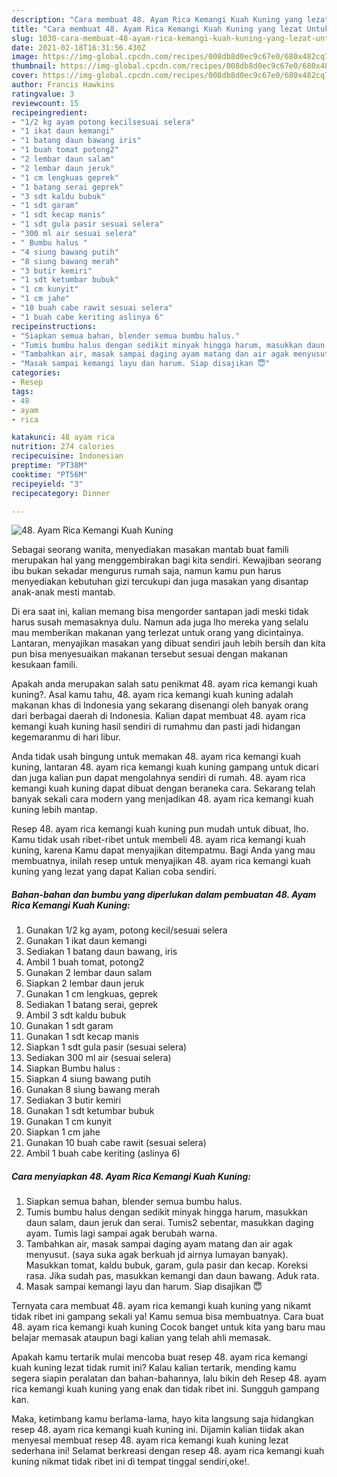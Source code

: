 ```yaml
---
description: "Cara membuat 48. Ayam Rica Kemangi Kuah Kuning yang lezat Untuk Jualan"
title: "Cara membuat 48. Ayam Rica Kemangi Kuah Kuning yang lezat Untuk Jualan"
slug: 1030-cara-membuat-48-ayam-rica-kemangi-kuah-kuning-yang-lezat-untuk-jualan
date: 2021-02-18T16:31:56.430Z
image: https://img-global.cpcdn.com/recipes/008db8d0ec9c67e0/680x482cq70/48-ayam-rica-kemangi-kuah-kuning-foto-resep-utama.jpg
thumbnail: https://img-global.cpcdn.com/recipes/008db8d0ec9c67e0/680x482cq70/48-ayam-rica-kemangi-kuah-kuning-foto-resep-utama.jpg
cover: https://img-global.cpcdn.com/recipes/008db8d0ec9c67e0/680x482cq70/48-ayam-rica-kemangi-kuah-kuning-foto-resep-utama.jpg
author: Francis Hawkins
ratingvalue: 3
reviewcount: 15
recipeingredient:
- "1/2 kg ayam potong kecilsesuai selera"
- "1 ikat daun kemangi"
- "1 batang daun bawang iris"
- "1 buah tomat potong2"
- "2 lembar daun salam"
- "2 lembar daun jeruk"
- "1 cm lengkuas geprek"
- "1 batang serai geprek"
- "3 sdt kaldu bubuk"
- "1 sdt garam"
- "1 sdt kecap manis"
- "1 sdt gula pasir sesuai selera"
- "300 ml air sesuai selera"
- " Bumbu halus "
- "4 siung bawang putih"
- "8 siung bawang merah"
- "3 butir kemiri"
- "1 sdt ketumbar bubuk"
- "1 cm kunyit"
- "1 cm jahe"
- "10 buah cabe rawit sesuai selera"
- "1 buah cabe keriting aslinya 6"
recipeinstructions:
- "Siapkan semua bahan, blender semua bumbu halus."
- "Tumis bumbu halus dengan sedikit minyak hingga harum, masukkan daun salam, daun jeruk dan serai. Tumis2 sebentar, masukkan daging ayam. Tumis lagi sampai agak berubah warna."
- "Tambahkan air, masak sampai daging ayam matang dan air agak menyusut. (saya suka agak berkuah jd airnya lumayan banyak). Masukkan tomat, kaldu bubuk, garam, gula pasir dan kecap. Koreksi rasa. Jika sudah pas, masukkan kemangi dan daun bawang. Aduk rata."
- "Masak sampai kemangi layu dan harum. Siap disajikan 😇"
categories:
- Resep
tags:
- 48
- ayam
- rica

katakunci: 48 ayam rica 
nutrition: 274 calories
recipecuisine: Indonesian
preptime: "PT38M"
cooktime: "PT56M"
recipeyield: "3"
recipecategory: Dinner

---
```



![48. Ayam Rica Kemangi Kuah Kuning](https://img-global.cpcdn.com/recipes/008db8d0ec9c67e0/680x482cq70/48-ayam-rica-kemangi-kuah-kuning-foto-resep-utama.jpg)

Sebagai seorang wanita, menyediakan masakan mantab buat famili merupakan hal yang menggembirakan bagi kita sendiri. Kewajiban seorang ibu bukan sekadar mengurus rumah saja, namun kamu pun harus menyediakan kebutuhan gizi tercukupi dan juga masakan yang disantap anak-anak mesti mantab.

Di era  saat ini, kalian memang bisa mengorder santapan jadi meski tidak harus susah memasaknya dulu. Namun ada juga lho mereka yang selalu mau memberikan makanan yang terlezat untuk orang yang dicintainya. Lantaran, menyajikan masakan yang dibuat sendiri jauh lebih bersih dan kita pun bisa menyesuaikan makanan tersebut sesuai dengan makanan kesukaan famili. 



Apakah anda merupakan salah satu penikmat 48. ayam rica kemangi kuah kuning?. Asal kamu tahu, 48. ayam rica kemangi kuah kuning adalah makanan khas di Indonesia yang sekarang disenangi oleh banyak orang dari berbagai daerah di Indonesia. Kalian dapat membuat 48. ayam rica kemangi kuah kuning hasil sendiri di rumahmu dan pasti jadi hidangan kegemaranmu di hari libur.

Anda tidak usah bingung untuk memakan 48. ayam rica kemangi kuah kuning, lantaran 48. ayam rica kemangi kuah kuning gampang untuk dicari dan juga kalian pun dapat mengolahnya sendiri di rumah. 48. ayam rica kemangi kuah kuning dapat dibuat dengan beraneka cara. Sekarang telah banyak sekali cara modern yang menjadikan 48. ayam rica kemangi kuah kuning lebih mantap.

Resep 48. ayam rica kemangi kuah kuning pun mudah untuk dibuat, lho. Kamu tidak usah ribet-ribet untuk membeli 48. ayam rica kemangi kuah kuning, karena Kamu dapat menyajikan ditempatmu. Bagi Anda yang mau membuatnya, inilah resep untuk menyajikan 48. ayam rica kemangi kuah kuning yang lezat yang dapat Kalian coba sendiri.

<!--inarticleads1-->

##### Bahan-bahan dan bumbu yang diperlukan dalam pembuatan 48. Ayam Rica Kemangi Kuah Kuning:

1. Gunakan 1/2 kg ayam, potong kecil/sesuai selera
1. Gunakan 1 ikat daun kemangi
1. Sediakan 1 batang daun bawang, iris
1. Ambil 1 buah tomat, potong2
1. Gunakan 2 lembar daun salam
1. Siapkan 2 lembar daun jeruk
1. Gunakan 1 cm lengkuas, geprek
1. Sediakan 1 batang serai, geprek
1. Ambil 3 sdt kaldu bubuk
1. Gunakan 1 sdt garam
1. Gunakan 1 sdt kecap manis
1. Siapkan 1 sdt gula pasir (sesuai selera)
1. Sediakan 300 ml air (sesuai selera)
1. Siapkan  Bumbu halus :
1. Siapkan 4 siung bawang putih
1. Gunakan 8 siung bawang merah
1. Sediakan 3 butir kemiri
1. Gunakan 1 sdt ketumbar bubuk
1. Gunakan 1 cm kunyit
1. Siapkan 1 cm jahe
1. Gunakan 10 buah cabe rawit (sesuai selera)
1. Ambil 1 buah cabe keriting (aslinya 6)




<!--inarticleads2-->

##### Cara menyiapkan 48. Ayam Rica Kemangi Kuah Kuning:

1. Siapkan semua bahan, blender semua bumbu halus.
1. Tumis bumbu halus dengan sedikit minyak hingga harum, masukkan daun salam, daun jeruk dan serai. Tumis2 sebentar, masukkan daging ayam. Tumis lagi sampai agak berubah warna.
1. Tambahkan air, masak sampai daging ayam matang dan air agak menyusut. (saya suka agak berkuah jd airnya lumayan banyak). Masukkan tomat, kaldu bubuk, garam, gula pasir dan kecap. Koreksi rasa. Jika sudah pas, masukkan kemangi dan daun bawang. Aduk rata.
1. Masak sampai kemangi layu dan harum. Siap disajikan 😇




Ternyata cara membuat 48. ayam rica kemangi kuah kuning yang nikamt tidak ribet ini gampang sekali ya! Kamu semua bisa membuatnya. Cara buat 48. ayam rica kemangi kuah kuning Cocok banget untuk kita yang baru mau belajar memasak ataupun bagi kalian yang telah ahli memasak.

Apakah kamu tertarik mulai mencoba buat resep 48. ayam rica kemangi kuah kuning lezat tidak rumit ini? Kalau kalian tertarik, mending kamu segera siapin peralatan dan bahan-bahannya, lalu bikin deh Resep 48. ayam rica kemangi kuah kuning yang enak dan tidak ribet ini. Sungguh gampang kan. 

Maka, ketimbang kamu berlama-lama, hayo kita langsung saja hidangkan resep 48. ayam rica kemangi kuah kuning ini. Dijamin kalian tiidak akan menyesal membuat resep 48. ayam rica kemangi kuah kuning lezat sederhana ini! Selamat berkreasi dengan resep 48. ayam rica kemangi kuah kuning nikmat tidak ribet ini di tempat tinggal sendiri,oke!.


